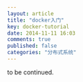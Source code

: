 ```yaml
---
layout: article
title: "docker入门"
key: docker-tutorial
date: 2014-11-11 16:03
comments: true
published: false
categories: "分布式系统"
---
```


  to be continued.